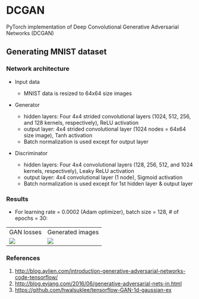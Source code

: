 # DCGAN
PyTorch implementation of Deep Convolutional Generative Adversarial Networks (DCGAN)

## Generating MNIST dataset
### Network architecture
* Input data
    * MNIST data is resized to 64x64 size images
* Generator
    * hidden layers: Four 4x4 strided convolutional layers (1024, 512, 256, and 128 kernels, respectively), ReLU activation
    * output layer: 4x4 strided convolutional layer (1024 nodes = 64x64 size image), Tanh activation
    * Batch normalization is used except for output layer

* Discriminator
    * hidden layers: Four 4x4 convolutional layers (128, 256, 512, and 1024 kernels, respectively), Leaky ReLU activation
    * output layer: 4x4 convolutional layer (1 node), Sigmoid activation
    * Batch normalization is used except for 1st hidden layer & output layer
    
### Results
* For learning rate = 0.0002 (Adam optimizer), batch size = 128, # of epochs = 30:
<table align='center'>
<tr align='center'>
<td> GAN losses</td>
<td> Generated images</td>
</tr>
<tr>
<td><img src = 'MNIST_DCGAN_results/MNIST_DCGAN_losses_epochs_30.gif'>
<td><img src = 'MNIST_DCGAN_results/MNIST_DCGAN_epochs_30.gif'>
</tr>
</table>

### References
1. http://blog.aylien.com/introduction-generative-adversarial-networks-code-tensorflow/
2. http://blog.evjang.com/2016/06/generative-adversarial-nets-in.html
3. https://github.com/hwalsuklee/tensorflow-GAN-1d-gaussian-ex



